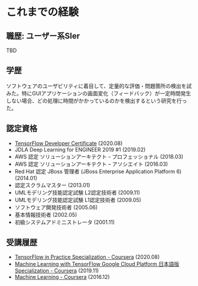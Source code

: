 # これまでの経験

## 職歴: ユーザー系SIer

TBD


## 学歴

ソフトウェアのユーザビリティに着目して、定量的な評価・問題箇所の検出を試みた。特にGUIアプリケーションの画面変化（フィードバック）が一定時間発生しない場合、どの処理に時間がかかっているのかを検出するという研究を行った。


## 認定資格

* [TensorFlow Developer Certificate](https://www.credential.net/163aee9d-7a07-457c-ae8c-4097857e8aab) (2020.08)
* JDLA Deep Learning for ENGINEER 2019 #1 (2019.02)
* AWS 認定 ソリューションアーキテクト - プロフェッショナル (2018.03)
* AWS 認定 ソリューションアーキテクト – アソシエイト (2016.03)
* Red Hat 認定 JBoss 管理者 (JBoss Enterprise Application Platform 6) (2014.01)
* 認定スクラムマスター (2013.01)
* UMLモデリング技能認定試験 L2認定技術者 (2009.11)
* UMLモデリング技能認定試験 L1認定技術者 (2009.05)
* ソフトウェア開発技術者 (2005.06)
* 基本情報技術者 (2002.05)
* 初級システムアドミニストレータ (2001.11)

## 受講履歴

* [TensorFlow in Practice Specialization - Coursera](https://www.coursera.org/account/accomplishments/specialization/certificate/PRAMEY7KTYZ5) (2020.08)
* [Machine Learning with TensorFlow Google Cloud Platform 日本語版 Specialization - Coursera](https://www.coursera.org/account/accomplishments/specialization/certificate/E3QANX53BCCQ) (2019.11)
* [Machine Learning - Coursera](https://www.coursera.org/account/accomplishments/certificate/AMVLVGFJU9WM) (2016.12)
